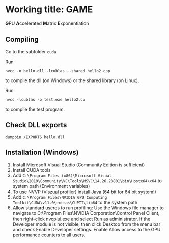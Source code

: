 # Working title: GAME 
**G**PU **A**ccelerated **M**atrix **E**xponentiation

## Compiling
Go to the subfolder ``cuda``

Run 
```
nvcc -o hello.dll -lcublas --shared hello2.cpp
```
to compile the dll (on Windows) or the shared library (on Linux).

Run 
```
nvcc -lcublas -o test.exe hello2.cu
```
to compile the test program.

## Check DLL exports
```
dumpbin /EXPORTS hello.dll
```

## Installation (Windows)
1. Install Microsoft Visual Studio (Community Edition is sufficient)
2. Install CUDA tools
3. Add `C:\Program Files (x86)\Microsoft Visual Studio\2019\Community\VC\Tools\MSVC\14.26.28801\bin\Hostx64\x64` to system path (Environment variables)
4. To use NVVP (Viszual profiler) install Java (64 bit for 64 bit system!)
5. Add `C:\Program Files\NVIDIA GPU Computing Toolkit\CUDA\v11.0\extras\CUPTI\lib64` to the system path
6. Allow standard useres to run profiling: Use the Windows file manager to navigate to C:\Program Files\NVIDIA Corporation\Control Panel Client, then right-click nvcplui.exe and select Run as administrator. If the Developer module is not visible, then click Desktop from the menu bar and check Enable Developer settings. Enable Allow access to the GPU performance counters to all users.





